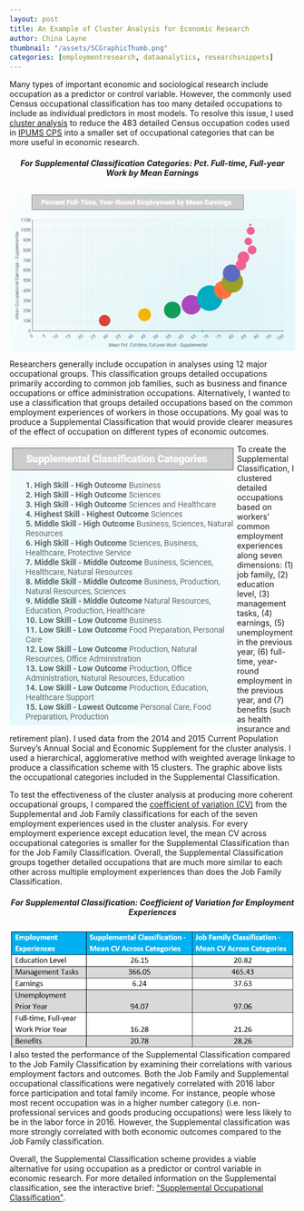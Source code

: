 ```yaml
---
layout: post
title: An Example of Cluster Analysis for Economic Research
author: China Layne
thumbnail: "/assets/SCGraphicThumb.png"
categories: [employmentresearch, dataanalytics, researchsnippets]
---
```

Many types of important economic and sociological research include occupation as a predictor or control variable. However, the commonly used Census occupational classification has too many detailed occupations to include as individual predictors in most models. To resolve this issue, I used [cluster analysis](https://datastudio.google.com/open/0BwxrLDRuZ_WxUjFMMXZlMXQyM2s) to reduce the 483 detailed Census occupation codes used in [IPUMS CPS](https://cps.ipums.org/cps/index.shtml) into a smaller set of occupational categories that can be more useful in economic research.

<div><h5 style="color=#00008B;" align="center" markdown="1">For Supplemental Classification Categories: Pct. Full-time, Full-year Work by Mean Earnings</h5></div>
<img align="center" src="/assets/SCGraphic.PNG">

Researchers generally include occupation in analyses using 12 major occupational groups. This classification groups detailed occupations primarily according to common job families, such as business and finance occupations or office administration occupations. Alternatively, I wanted to use a classification that groups detailed occupations based on the common employment experiences of workers in those occupations. My goal was to produce a Supplemental Classification that would provide clearer measures of the effect of occupation on different types of economic outcomes.

<img align="left" src="/assets/SCCategories.PNG">  To create the Supplemental Classification, I clustered detailed occupations based on workers' common employment experiences along seven dimensions: (1) job family, (2) education level, (3) management tasks, (4) earnings, (5) unemployment in the previous year, (6) full-time, year-round employment in the previous year, and (7) benefits (such as health insurance and retirement plan). I used data from the 2014 and 2015 Current Population Survey’s Annual Social and Economic Supplement for the cluster analysis. I used a hierarchical, agglomerative method with weighted average linkage to produce a classification scheme with 15 clusters. The graphic above lists the occupational categories included in the Supplemental Classification.

To test the effectiveness of the cluster analysis at producing more coherent occupational groups, I compared the [coefficient of variation (CV)](https://stats.idre.ucla.edu/other/mult-pkg/faq/general/faq-what-is-the-coefficient-of-variation/) from the Supplemental and Job Family classifications for each of the seven employment experiences used in the cluster analysis. For every employment experience except education level, the mean CV across occupational categories is smaller for the Supplemental Classification than for the Job Family Classification. Overall, the Supplemental Classification groups together detailed occupations that are much more similar to each other across multiple employment experiences than does the Job Family Classification.

<div><h5 style="color=#00008B;" align="center" markdown="1"> For Supplemental Classification: Coefficient of Variation for Employment Experiences </h5></div>
<img align="right" src="/assets/SCCV.PNG"> I also tested the performance of the Supplemental Classification compared to the Job Family Classification by examining their correlations with various employment factors and outcomes. Both the Job Family and Supplemental occupational classifications were negatively correlated with 2016 labor force participation and total family income. For instance, people whose most recent occupation was in a higher number category (i.e. non-professional services and goods producing occupations) were less likely to be in the labor force in 2016. However, the Supplemental classification was more strongly correlated with both economic outcomes compared to the Job Family classification.

Overall, the Supplemental Classification scheme provides a viable alternative for using occupation as a predictor or control variable in economic research. For more detailed information on the Supplemental classification, see the interactive brief: ["Supplemental Occupational Classification"](https://datastudio.google.com/open/0BwxrLDRuZ_WxUjFMMXZlMXQyM2s).
